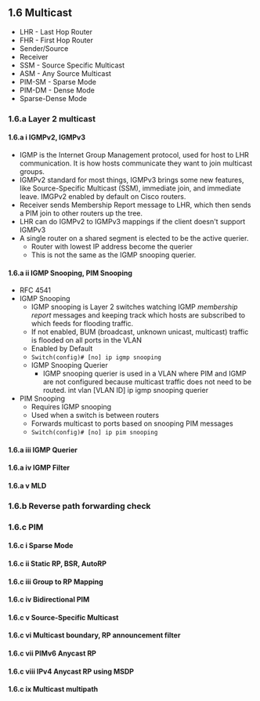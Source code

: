 ## 1.6 Multicast

* LHR - Last Hop Router
* FHR - First Hop Router
* Sender/Source
* Receiver
* SSM - Source Specific Multicast
* ASM - Any Source Multicast 
* PIM-SM - Sparse Mode
* PIM-DM - Dense Mode
* Sparse-Dense Mode

### 1.6.a Layer 2 multicast
#### 1.6.a i IGMPv2, IGMPv3

* IGMP is the Internet Group Management protocol, used for host to LHR communication. It is how hosts communicate they want to join multicast groups. 
* IGMPv2 standard for most things, IGMPv3 brings some new features, like Source-Specific Multicast (SSM), immediate join, and immediate leave. IMGPv2 enabled by default on Cisco routers. 
* Receiver sends Membership Report message to LHR, which then sends a PIM join to other routers up the tree. 
* LHR can do IGMPv2 to IGMPv3 mappings if the client doesn't support IGMPv3 
* A single router on a shared segment is elected to be the active querier. 
  * Router with lowest IP address become the querier 
  * This is not the same as the IGMP snooping querier.


#### 1.6.a ii IGMP Snooping, PIM Snooping

* RFC 4541
* IGMP Snooping
  * IGMP snooping is Layer 2 switches watching IGMP *membership report* messages and keeping track which hosts are subscribed to which feeds for flooding traffic. 
  * If not enabled, BUM (broadcast, unknown unicast, multicast) traffic is flooded on all ports in the VLAN 
  * Enabled by Default 
  * `Switch(config)# [no] ip igmp snooping`
  * IGMP Snooping Querier 
    * IGMP snooping querier is used in a VLAN where PIM and IGMP are not configured because multicast traffic does not need to be routed. 
      int vlan [VLAN ID]
      ip igmp snooping querier 
* PIM Snooping 
  * Requires IGMP snooping 
  * Used when a switch is between routers 
  * Forwards multicast to ports based on snooping PIM messages 
  * `Switch(config)# [no] ip pim snooping `



#### 1.6.a iii IGMP Querier



#### 1.6.a iv IGMP Filter
#### 1.6.a v MLD
### 1.6.b Reverse path forwarding check
### 1.6.c PIM
#### 1.6.c i Sparse Mode
#### 1.6.c ii Static RP, BSR, AutoRP
#### 1.6.c iii Group to RP Mapping
#### 1.6.c iv Bidirectional PIM
#### 1.6.c v Source-Specific Multicast
#### 1.6.c vi Multicast boundary, RP announcement filter
#### 1.6.c vii PIMv6 Anycast RP
#### 1.6.c viii IPv4 Anycast RP using MSDP
#### 1.6.c ix Multicast multipath

